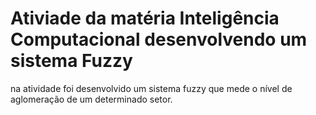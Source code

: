 # Ativiade da matéria Inteligência Computacional desenvolvendo um sistema Fuzzy

na atividade foi desenvolvido um sistema fuzzy que mede o nível de aglomeração de um determinado setor.
